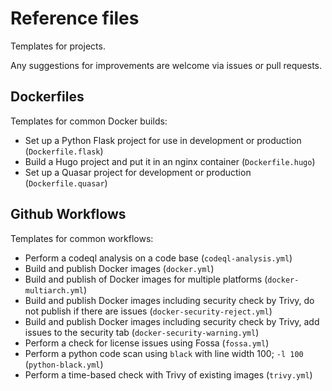 # Reference files

Templates for projects.

Any suggestions for improvements are welcome via issues or pull requests.


## Dockerfiles

Templates for common Docker builds:

* Set up a Python Flask project for use in development or production (`Dockerfile.flask`)
* Build a Hugo project and put it in an nginx container (`Dockerfile.hugo`)
* Set up a Quasar project for development or production (`Dockerfile.quasar`)


## Github Workflows

Templates for common workflows:

* Perform a codeql analysis on a code base (`codeql-analysis.yml`)
* Build and publish Docker images (`docker.yml`)
* Build and publish of Docker images for multiple platforms (`docker-multiarch.yml`)
* Build and publish Docker images including security check by Trivy, do not publish if there are issues (`docker-security-reject.yml`)
* Build and publish Docker images including security check by Trivy, add issues to the security tab (`docker-security-warning.yml`)
* Perform a check for license issues using Fossa (`fossa.yml`)
* Perform a python code scan using `black` with line width 100; `-l 100` (`python-black.yml`)
* Perform a time-based check with Trivy of existing images (`trivy.yml`)
